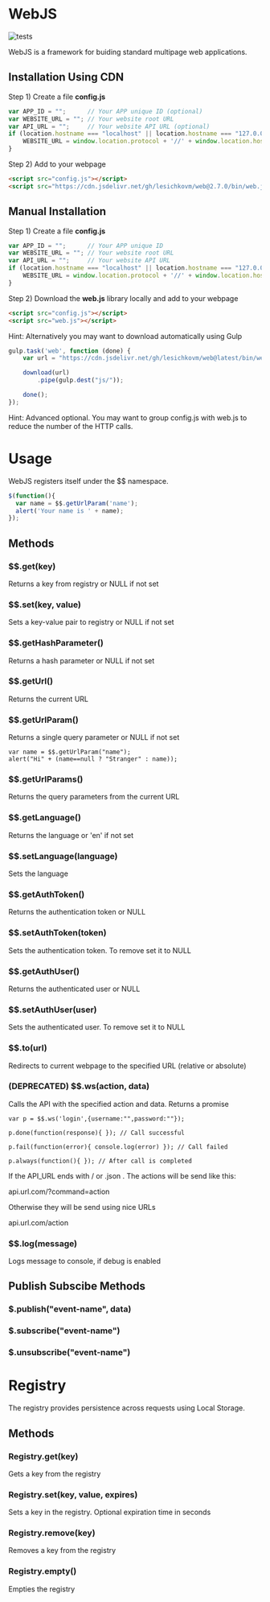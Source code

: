 # WebJS #

![tests](https://github.com/lesichkovm/web/workflows/tests/badge.svg)

WebJS is a framework for buiding standard multipage web applications.

## Installation Using CDN ##

Step 1) Create a file **config.js**

```js
var APP_ID = "";      // Your APP unique ID (optional)
var WEBSITE_URL = ""; // Your website root URL
var API_URL = "";     // Your website API URL (optional)
if (location.hostname === "localhost" || location.hostname === "127.0.0.1" || location.hostname === "") {
    WEBSITE_URL = window.location.protocol + '//' + window.location.hostname + ':' + window.location.port;
}
```

Step 2) Add to your webpage

```html
<script src="config.js"></script>
<script src="https://cdn.jsdelivr.net/gh/lesichkovm/web@2.7.0/bin/web.js"></script>
```

## Manual Installation ##

Step 1) Create a file **config.js**

```js
var APP_ID = "";      // Your APP unique ID
var WEBSITE_URL = ""; // Your website root URL
var API_URL = "";     // Your website API URL
if (location.hostname === "localhost" || location.hostname === "127.0.0.1" || location.hostname === "") {
    WEBSITE_URL = window.location.protocol + '//' + window.location.hostname + ':' + window.location.port;
}
```

Step 2) Download the **web.js** library locally and add to your webpage

```html
<script src="config.js"></script>
<script src="web.js"></script>
```

Hint: Alternatively you may want to download automatically using Gulp

```javascript
gulp.task('web', function (done) {
    var url = "https://cdn.jsdelivr.net/gh/lesichkovm/web@latest/bin/web.js";

    download(url)
        .pipe(gulp.dest("js/"));

    done();
});
```

Hint: Advanced optional. You may want to group config.js with web.js to reduce the number of the HTTP calls.


# Usage #

WebJS registers itself under the $$ namespace.

```js
$(function(){
  var name = $$.getUrlParam('name');
  alert('Your name is ' + name);
});
```

## Methods ##

### $$.get(key) ###

Returns a key from registry or NULL if not set

### $$.set(key, value) ###

Sets a key-value pair to registry or NULL if not set

### $$.getHashParameter() ###
Returns a hash parameter or NULL if not set

### $$.getUrl() ###
Returns the current URL

### $$.getUrlParam() ###
Returns a single query parameter or NULL if not set

```javscript
var name = $$.getUrlParam("name");
alert("Hi" + (name==null ? "Stranger" : name));
```

### $$.getUrlParams() ###
Returns the query parameters from the current URL

### $$.getLanguage() ###
Returns the language or 'en' if not set

### $$.setLanguage(language) ###
Sets the language

### $$.getAuthToken() ###
Returns the authentication token or NULL

### $$.setAuthToken(token) ###
Sets the authentication token. To remove set it to NULL

### $$.getAuthUser() ###
Returns the authenticated user or NULL

### $$.setAuthUser(user) ###
Sets the authenticated user. To remove set it to NULL

### $$.to(url) ###
Redirects to current webpage to the specified URL (relative or absolute)

### (DEPRECATED) $$.ws(action, data) ###
Calls the API with the specified action and data. Returns a promise

```javscript
var p = $$.ws('login',{username:"",password:""});

p.done(function(response){ }); // Call successful

p.fail(function(error){ console.log(error) }); // Call failed

p.always(function(){ }); // After call is completed
```

If the API_URL ends with / or .json . The actions will be send like this:

api.url.com/?command=action

Otherwise they will be send using nice URLs

api.url.com/action


### $$.log(message) ###
Logs message to console, if debug is enabled

## Publish Subscibe Methods ##

### $.publish("event-name", data) ###

### $.subscribe("event-name") ###

### $.unsubscribe("event-name") ###

# Registry #

The registry provides persistence across requests using Local Storage.

## Methods ##

### Registry.get(key) ###
Gets a key from the registry

### Registry.set(key, value, expires) ###
Sets a key in the registry. Optional expiration time in seconds

### Registry.remove(key) ###
Removes a key from the registry

### Registry.empty() ###
Empties the registry
